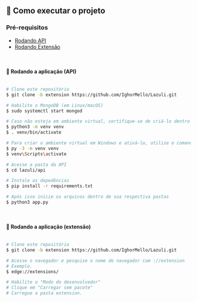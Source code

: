 ## 🚀 Como executar o projeto

### Pré-requisitos

- [Rodando API](#api)
- [Rodando Extensão](#extension)

<br>

<a id="api"></a>

#### 🧭 Rodando a aplicação (API) 

```bash

# Clone este repositório
$ git clone -b extension https://github.com/IghorMello/Lazuli.git

# Habilite o MongoDB (em Linux/macOS)
$ sudo systemctl start mongod

# Caso não esteja em ambiente virtual, certifique-se de criá-lo dentro da pasta (em Linux/macOS) e ativá-lo
$ python3 -m venv venv
$ . venv/bin/activate

# Para criar o ambiente virtual em Windows e ativá-lo, utilize o comando abaixo
$ py -3 -m venv venv
$ venv\Scripts\activate

# Acesse a pasta da API 
$ cd lazuli/api

# Instale as depedências
$ pip install -r requirements.txt

# Após isso inicie os arquivos dentro de sua respectiva pastas
$ python3 app.py

```

<br>

<a id="extension"></a>

#### 🎲 Rodando a aplicação (extensão) 

```bash

# Clone este repositório
$ git clone -b extension https://github.com/IghorMello/Lazuli.git

# Acesse o navegador e pesquise o nome do navegador com ://extension
# Exemplo.
$ edge://extensions/ 

# Habilite o "Modo do desenvolvedor"
# Clique em "Carregar sem pacote"
# Carregue a pasta extension.

```